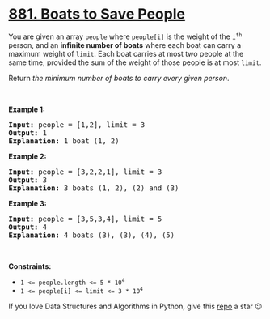 # [881. Boats to Save People][title]

<p>You are given an array <code>people</code> where <code>people[i]</code> is the weight of the <code>i<sup>th</sup></code> person, and an <strong>infinite number of boats</strong> where each boat can carry a maximum weight of <code>limit</code>. Each boat carries at most two people at the same time, provided the sum of the weight of those people is at most <code>limit</code>.</p>
<p>Return <em>the minimum number of boats to carry every given person</em>.</p>
<p> </p>
<p><strong>Example 1:</strong></p>
<pre><strong>Input:</strong> people = [1,2], limit = 3
<strong>Output:</strong> 1
<strong>Explanation:</strong> 1 boat (1, 2)
</pre>
<p><strong>Example 2:</strong></p>
<pre><strong>Input:</strong> people = [3,2,2,1], limit = 3
<strong>Output:</strong> 3
<strong>Explanation:</strong> 3 boats (1, 2), (2) and (3)
</pre>
<p><strong>Example 3:</strong></p>
<pre><strong>Input:</strong> people = [3,5,3,4], limit = 5
<strong>Output:</strong> 4
<strong>Explanation:</strong> 4 boats (3), (3), (4), (5)
</pre>
<p> </p>
<p><strong>Constraints:</strong></p>
<ul>
<li><code>1 &lt;= people.length &lt;= 5 * 10<sup>4</sup></code></li>
<li><code>1 &lt;= people[i] &lt;= limit &lt;= 3 * 10<sup>4</sup></code></li>
</ul>


If you love Data Structures and Algorithms in Python, give this [repo][me] a star :wink:

[title]: https://leetcode.com/problems/boats-to-save-people
[me]: https://github.com/bumblebee211196/awesome-python-leetcode